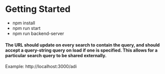 # Getting Started

- npm install
- npm run start
- npm run backend-server

#### The URL should update on every search to contain the query, and should accept a query-string query on load if one is specified. This allows for a particular search query to be shared externally.

Example: http://localhost:3000/adi
